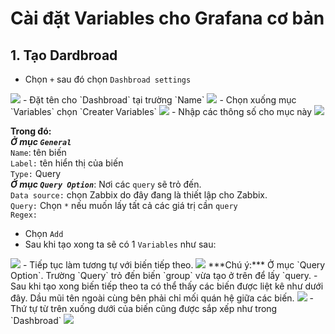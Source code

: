 # Cài đặt Variables cho Grafana cơ bản
## 1. Tạo Dardbroad
- Chọn `+` sau đó chọn `Dashbroad settings`
<img src=https://i.imgur.com/xlz72bp.png>
- Đặt tên cho `Dashbroad` tại trường `Name`
<img src=https://i.imgur.com/MHI2xqi.png>
- Chọn xuống mục `Variables` chọn `Creater Variables`
<img src=https://i.imgur.com/SlvyDcI.png>
- Nhập các thông số cho mục này
<img src=https://i.imgur.com/oy40S4V.png>

**Trong đó:**</br>
***Ở mục `General`***</br>
`Name`: tên biến</br>
`Label:` tên hiển thị của biến</br>
`Type:` Query</br>
***Ở mục `Query Option`***: Nơi các `query` sẽ trỏ đến.</br>
`Data source:` chọn Zabbix do đây đang là thiết lập cho Zabbix. </br>
`Query:` Chọn `*` nếu muốn lấy tất cả các giá trị cần `query`</br>
`Regex:`</br>
- Chọn `Add`</br>
- Sau khi tạo xong ta sẽ có 1 `Variables` như sau:</br>
<img src=https://i.imgur.com/tMPXRX0.png>
- Tiếp tục làm  tương tự với biến tiếp theo. 
<img src=https://i.imgur.com/zm93PSa.png>
***Chú ý:*** Ở mục `Query Option`. Trường `Query` trỏ đến biến `group` vừa tạo ở trên để lấy `query.
- Sau khi tạo xong biến tiếp theo ta có thể thấy các biến được liệt kê như dưới đây. Dầu mũi tên ngoài cùng bên phải chỉ mối quán hệ giữa các biến. 
<img src=https://i.imgur.com/Nl4ixik.png>
- Thứ tự từ trên xuống dưới của biến cũng được sắp xếp như trong `Dashbroad`
<img src=https://i.imgur.com/oqdVeUX.png>
